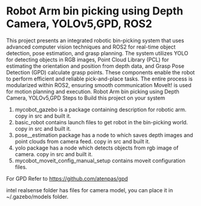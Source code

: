 #  Robot Arm bin picking using Depth Camera, YOLOv5,GPD, ROS2
This project presents an integrated robotic bin-picking system that uses advanced computer vision techniques and ROS2 for real-time object detection, pose estimation, and grasp planning. The system utilizes YOLO for detecting objects in RGB images, Point Cloud Library (PCL) for estimating the orientation and position  from depth data, and Grasp Pose Detection (GPD) calculate grasp points. These components enable the robot to perform efficient and reliable pick-and-place tasks. The entire process is modularized within ROS2, ensuring smooth communication MoveIt! is used for motion planning and execution.
Robot Arm bin picking using Depth Camera, YOLOv5,GPD
Steps to Build this project on your system
1. mycobot_gazebo is a package containing description for robotic arm. copy in src and built it.
2. basic_robot contains launch files to get robot in the bin-picking world. copy in src and built it.
3. pose__estimation package has a node to which saves depth images and point clouds from camera feed. copy in src and built it.
4. yolo package has a node which detects objects from rgb image of camera. copy in src and built it.
5. mycobot_moveit_config_manual_setup contains moveit configuration files.

For GPD Refer to https://github.com/atenpas/gpd

intel realsense folder has files for camera model, you can place it in ~/.gazebo/models folder.

